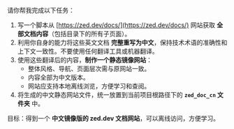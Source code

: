 请你帮我完成以下任务：
1. 写一个脚本从 [https://zed.dev/docs/](https://zed.dev/docs/) 网站获取 **全部文档内容**（包括目录下的所有子页面）。
2. 利用你自身的能力将这些英文文档 **完整重写为中文**，保持技术术语的准确性和上下文一致性。不要使用任何翻译工具或机器翻译。
3. 使用这些翻译后的内容，**制作一个静态镜像网站**：
   - 整体风格、导航、页面层次需与原网站一致。
   - 内容全部为中文版本。
   - 网站应支持本地离线浏览，方便学习和查阅。
5. 将生成的中文静态网站文件，统一放置到当前项目根路径下的 **`zed_doc_cn` 文件夹** 中。

目标：得到一个 **中文镜像版的 zed.dev 文档网站**，可以离线访问，方便学习。
